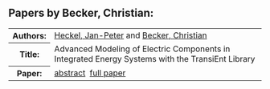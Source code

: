 <h2>Papers by Becker, Christian:</h2>
<!-- Begin papers -->
<table>
<tr><th>Authors:</th><td>
<a href="../authors/author_095.html">Heckel, Jan-Peter</a> and 
<a href="../authors/author_016.html">Becker, Christian</a>
</td></tr>
<tr><th>Title:  </th><td>Advanced Modeling of Electric Components in Integrated Energy Systems with the TransiEnt Library</td></tr>
<tr><th>Paper:  </th><td><a href="../abstracts/Modelica2019abstractP03.pdf">abstract</a>&nbsp;&nbsp;<a href="../papers/Modelica2019paperP03.pdf">full paper</a></td></tr>
</table>
<br>
<!-- End papers -->